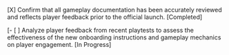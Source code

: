 [X] Confirm that all gameplay documentation has been accurately reviewed and reflects player feedback prior to the official launch. [Completed]

[- [ ] Analyze player feedback from recent playtests to assess the effectiveness of the new onboarding instructions and gameplay mechanics on player engagement. [In Progress]